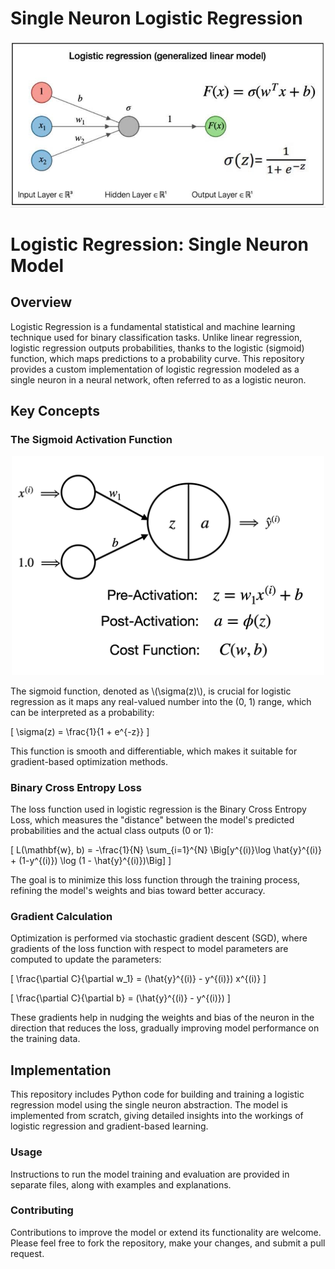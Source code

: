 # Single Neuron Logistic Regression

![image](https://github.com/Naiwen1997/IDNE-577-Machine-Learning/blob/master/Images/logistic.jpg)

# Logistic Regression: Single Neuron Model

## Overview
Logistic Regression is a fundamental statistical and machine learning technique used for binary classification tasks. Unlike linear regression, logistic regression outputs probabilities, thanks to the logistic (sigmoid) function, which maps predictions to a probability curve. This repository provides a custom implementation of logistic regression modeled as a single neuron in a neural network, often referred to as a logistic neuron.

## Key Concepts

### The Sigmoid Activation Function
<p align="center">
    <img src="https://github.com/Naiwen1997/IDNE-577-Machine-Learning/blob/master/Images/general_single_neuron.png" width="500">
</p>
The sigmoid function, denoted as \(\sigma(z)\), is crucial for logistic regression as it maps any real-valued number into the (0, 1) range, which can be interpreted as a probability:

\[ \sigma(z) = \frac{1}{1 + e^{-z}} \]

This function is smooth and differentiable, which makes it suitable for gradient-based optimization methods.

### Binary Cross Entropy Loss
The loss function used in logistic regression is the Binary Cross Entropy Loss, which measures the "distance" between the model's predicted probabilities and the actual class outputs (0 or 1):

\[ L(\mathbf{w}, b) = -\frac{1}{N} \sum_{i=1}^{N} \Big[y^{(i)}\log \hat{y}^{(i)} + (1-y^{(i)}) \log (1 - \hat{y}^{(i)})\Big] \]

The goal is to minimize this loss function through the training process, refining the model's weights and bias toward better accuracy.

### Gradient Calculation
Optimization is performed via stochastic gradient descent (SGD), where gradients of the loss function with respect to model parameters are computed to update the parameters:

\[ \frac{\partial C}{\partial w_1} = (\hat{y}^{(i)} - y^{(i)}) x^{(i)} \]

\[ \frac{\partial C}{\partial b} = (\hat{y}^{(i)} - y^{(i)}) \]

These gradients help in nudging the weights and bias of the neuron in the direction that reduces the loss, gradually improving model performance on the training data.

## Implementation
This repository includes Python code for building and training a logistic regression model using the single neuron abstraction. The model is implemented from scratch, giving detailed insights into the workings of logistic regression and gradient-based learning.

### Usage
Instructions to run the model training and evaluation are provided in separate files, along with examples and explanations.

### Contributing
Contributions to improve the model or extend its functionality are welcome. Please feel free to fork the repository, make your changes, and submit a pull request.


